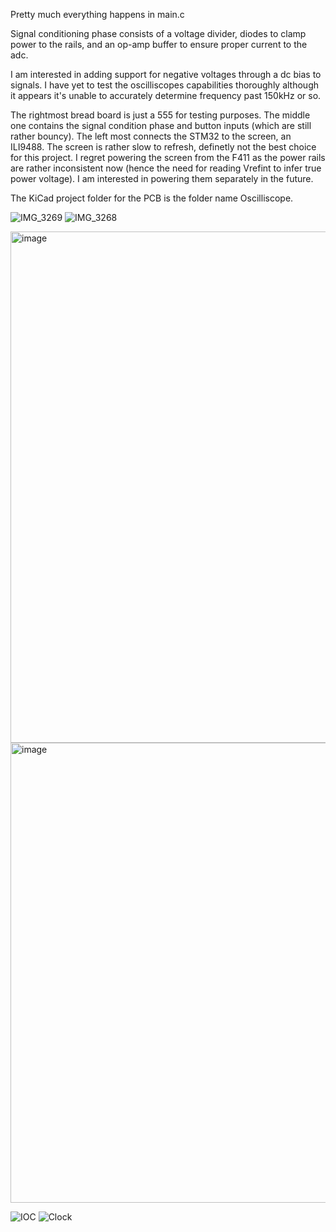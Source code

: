 Pretty much everything happens in main.c 

Signal conditioning phase consists of a voltage divider, diodes to clamp power to the rails, and an op-amp buffer to ensure proper current to the adc. 

I am interested in adding support for negative voltages through a dc bias to signals. I have yet to test the oscilliscopes capabilities thoroughly although it appears it's unable to accurately determine frequency past 150kHz or so.

The rightmost bread board is just a 555 for testing purposes. The middle one contains the signal condition phase and button inputs (which are still rather bouncy). 
The left most connects the STM32 to the screen, an ILI9488. 
The screen is rather slow to refresh, definetly not the best choice for this project. I regret powering the screen from the F411 as the power rails are rather inconsistent now (hence the need for reading Vrefint to infer true power voltage). I am interested in powering them separately in the future. 

The KiCad project folder for the PCB is the folder name Oscilliscope.

![IMG_3269](https://github.com/user-attachments/assets/2417fd9c-2287-414c-98d7-f8bc23083772)
![IMG_3268](https://github.com/user-attachments/assets/c0b5c635-a361-4ef4-89e5-ff83ad5119aa)

<img width="1218" height="818" alt="image" src="https://github.com/user-attachments/assets/0be5b9b4-5f8f-4d4c-a0bb-e1cc9cbf1648" />
<img width="1267" height="736" alt="image" src="https://github.com/user-attachments/assets/f1131e57-2128-499a-a03c-d595808a5e01" />


![IOC](https://github.com/user-attachments/assets/468c2dde-9f9d-4760-8e9b-34a5dcbabdb9)
![Clock](https://github.com/user-attachments/assets/519a8c44-f923-41b5-92d6-90d6a549c380)
